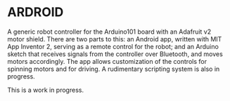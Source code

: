 # ARDROID
A generic robot controller for the Arduino101 board with an Adafruit v2 motor shield. There are two parts to this: an Android app, written with MIT App Inventor 2, serving as a remote control for the robot; and an Arduino sketch that receives signals from the controller over Bluetooth, and moves motors accordingly. The app allows customization of the controls for spinning motors and for driving. A rudimentary scripting system is also in progress.

This is a work in progress.